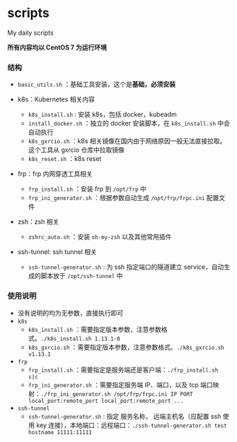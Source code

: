 # scripts
My daily scripts

**所有内容均以 CentOS 7 为运行环境**

### 结构

* `basic_utils.sh` ：基础工具安装，这个是**基础，必须安装**

* k8s：Kubernetes 相关内容
  * `k8s_install.sh` : 安装 k8s，包括 docker，kubeadm
  * `install_docker.sh` ：独立的 docker 安装脚本，在 `k8s_install.sh` 中会自动执行
  * `k8s_gxrcio.sh` ：k8s 相关镜像在国内由于网络原因一般无法直接拉取。这个工具从 gxrcio 仓库中拉取镜像
  * `k8s_reset.sh` ：k8s reset
* frp：frp 内网穿透工具相关
  * `frp_install.sh` ：安装 frp 到 `/opt/frp` 中
  * `frp_ini_generator.sh` ：根据参数自动生成 `/opt/frp/frpc.ini` 配置文件
* zsh：zsh 相关
  * `zshrc_auto.sh` ：安装 `oh-my-zsh` 以及其他常用插件
* ssh-tunnel: ssh tunnel 相关
  * `ssh-tunnel-generator.sh` : 为 ssh 指定端口的隧道建立 service，自动生成的脚本放于 `/opt/ssh-tunnel` 中

### 使用说明

* 没有说明的均为无参数，直接执行即可
* `k8s`
  * `k8s_install.sh` ：需要指定版本参数，注意参数格式。`./k8s_install.sh 1.13.1-0`
  * `k8s_gxrcio.sh` ：需要指定版本参数，注意参数格式。`./k8s_gxrcio.sh v1.13.1`
* `frp`
  * `frp_install.sh` ：需要指定是服务端还是客户端：`./frp_install.sh s|c`
  * `frp_ini_generator.sh` ：需要指定服务端 IP、端口，以及 tcp 端口映射：`./frp_ini_generator.sh /opt/frp/frpc.ini IP PORT local_port:remote_port local_port:remote_port ...`
* `ssh-tunnel`
  * `ssh-tunnel-generator.sh` : 指定 服务名称， 远端主机名（应配置 ssh 使用 key 连接），本地端口：远程端口：`./ssh-tunnel-generator.sh test hostname 11111:11111`


